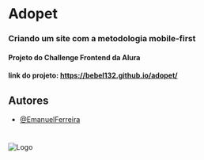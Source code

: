 
# Adopet

### Criando um site com a metodologia mobile-first

#### Projeto do Challenge Frontend da Alura
#### link do projeto: https://bebel132.github.io/adopet/



## Autores

- [@EmanuelFerreira](https://github.com/Bebel132)


#
![Logo](https://cdn.discordapp.com/attachments/805860115814940713/994197721793708033/adopet-logo1.png)

